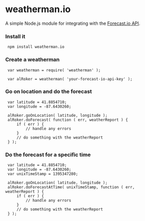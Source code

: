 weatherman.io
===============

A simple Node.js module for integrating with the [Forecast.io API](https://developer.forecast.io/).

### Install it

```
 npm install weatherman.io
```

### Create a weatherman

```
 var weatherman = require( 'weatherman' );

 var alRoker = weatherman( 'your-forecast-io-api-key' );
```

### Go on location and do the forecast

```
 var latitude = 41.8854710;
 var longitude = -87.6430260;

 alRoker.goOnLocation( latitude, longitude );
 alRoker.doForecast( function ( err, weatherReport ) {
     if ( err ) {
         // handle any errors
     }
     // do something with the weatherReport
 } );
```

### Do the forecast for a specific time

```
 var latitude = 41.8854710;
 var longitude = -87.6430260;
 var unixTimeStamp = 1395347280;

 alRoker.goOnLocation( latitude, longitude );
 alRoker.doForecastAtTime( unixTimeStamp, function ( err, weatherReport ) {
     if ( err ) {
         // handle any errors
     }
     // do something with the weatherReport
 } );
```
